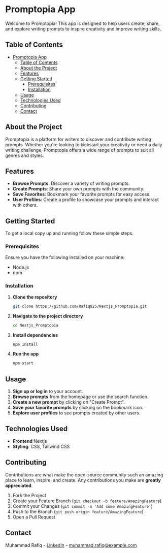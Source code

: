 # Promptopia App

Welcome to Promptopia! This app is designed to help users create, share, and explore writing prompts to inspire creativity and improve writing skills.

## Table of Contents

- [Promptopia App](#promptopia-app)
  - [Table of Contents](#table-of-contents)
  - [About the Project](#about-the-project)
  - [Features](#features)
  - [Getting Started](#getting-started)
    - [Prerequisites](#prerequisites)
    - [Installation](#installation)
  - [Usage](#usage)
  - [Technologies Used](#technologies-used)
  - [Contributing](#contributing)
  - [Contact](#contact)

## About the Project

Promptopia is a platform for writers to discover and contribute writing prompts. Whether you're looking to kickstart your creativity or need a daily writing challenge, Promptopia offers a wide range of prompts to suit all genres and styles.

## Features

- **Browse Prompts**: Discover a variety of writing prompts.
- **Create Prompts**: Share your own prompts with the community.
- **Save Favorites**: Bookmark your favorite prompts for easy access.
- **User Profiles**: Create a profile to showcase your prompts and interact with others.

## Getting Started

To get a local copy up and running follow these simple steps.

### Prerequisites

Ensure you have the following installed on your machine:

- Node.js
- npm

### Installation

1. **Clone the repository**
   ```sh
   git clone https://github.com/Rafiq825/Nextjs_Promptopia.git
   ```
2. **Navigate to the project directory**
   ```sh
   cd Nestjs_Promptopia
   ```
3. **Install dependencies**
   ```sh
   npm install
   ```
4. **Run the app**
   ```sh
   npm start
   ```

## Usage

1. **Sign up or log in** to your account.
2. **Browse prompts** from the homepage or use the search function.
3. **Create a new prompt** by clicking on "Create Prompt".
4. **Save your favorite prompts** by clicking on the bookmark icon.
5. **Explore user profiles** to see prompts created by other users.

## Technologies Used

- **Frontend**:Nextjs
- **Styling**: CSS, Tailwind CSS

## Contributing

Contributions are what make the open-source community such an amazing place to learn, inspire, and create. Any contributions you make are **greatly appreciated**.

1. Fork the Project
2. Create your Feature Branch (`git checkout -b feature/AmazingFeature`)
3. Commit your Changes (`git commit -m 'Add some AmazingFeature'`)
4. Push to the Branch (`git push origin feature/AmazingFeature`)
5. Open a Pull Request

## Contact

Muhammad Rafiq - [LinkedIn](https://www.linkedin.com/in/rafiqdeveloper) - muhammad.rafiq@example.com
